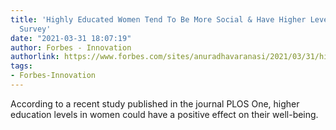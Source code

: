 ```yaml
---
title: 'Highly Educated Women Tend To Be More Social & Have Higher Levels Of Well-Being:
  Survey'
date: "2021-03-31 18:07:19"
author: Forbes - Innovation
authorlink: https://www.forbes.com/sites/anuradhavaranasi/2021/03/31/highly-educated-women-tend-to-be-more-social--have-higher-levels-of-well-being-survey/
tags:
- Forbes-Innovation
---
```

According to a recent study published in the journal PLOS One, higher education levels in women could have a positive effect on their well-being.